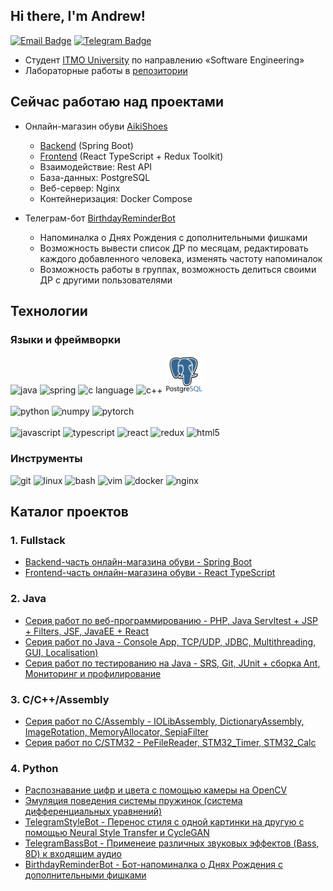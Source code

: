 ## Hi there, I'm Andrew!

[![Email Badge](https://img.shields.io/badge/-Email-c14438?style=flat-square&logo=Gmail&logoColor=white&link=mailto:andrew.barabanshchikov@yandex.ru)](mailto:andrew.barabanshchikov@yandex.ru)
[![Telegram Badge](https://img.shields.io/badge/-Telegram-0088cc?style=flat-square&labelColor=0088cc&logo=telegram&logoColor=white&link=https://t.me/averagefun)](https://t.me/averagefun)

- Студент [ITMO University](https://itmo.ru/) по направлению «Software Engineering»
- Лабораторные работы в [репозитории](https://github.com/averagefun/ITMO#readme)

## Сейчас работаю над проектами

* Онлайн-магазин обуви [AikiShoes](https://aikishoes.ru/)
  * [Backend](https://github.com/averagefun/AikiShopBackend) (Spring Boot)
  * [Frontend](https://github.com/averagefun/AikiShopFrontend) (React TypeScript + Redux Toolkit)
  * Взаимодействие: Rest API
  * База-данных: PostgreSQL
  * Веб-сервер: Nginx
  * Контейнеризация: Docker Compose

* Телеграм-бот [BirthdayReminderBot](https://t.me/DontMissBirthdaysBot)
  * Напоминалка о Днях Рождения с дополнительными фишками
  * Возможность вывести список ДР по месяцам, редактировать каждого добавленного человека, изменять частоту напоминалок
  * Возможность работы в группах, возможность делиться своими ДР с другими пользователями

## Технологии
<h3 align="left">Языки и фреймворки</h3>
<p align="left"> 
  <img src="https://cdn.jsdelivr.net/gh/devicons/devicon/icons/java/java-original-wordmark.svg" alt="java" height="60"/>
  <img src="https://cdn.jsdelivr.net/gh/devicons/devicon/icons/spring/spring-original-wordmark.svg" alt="spring" height="60"/>
  <img src="https://cdn.jsdelivr.net/gh/devicons/devicon/icons/c/c-original.svg" alt="c language" height="60"/>
  <img src="https://cdn.jsdelivr.net/gh/devicons/devicon/icons/cplusplus/cplusplus-original.svg" alt="c++" height="60"/>
  <img src="https://raw.githubusercontent.com/devicons/devicon/master/icons/postgresql/postgresql-original-wordmark.svg" alt="postgresql" height="60"/>
  <br/><br/>

  <img src="https://cdn.jsdelivr.net/gh/devicons/devicon/icons/python/python-original-wordmark.svg" alt="python" height="60"/>
  <img src="https://cdn.jsdelivr.net/gh/devicons/devicon/icons/numpy/numpy-original-wordmark.svg" alt="numpy" height="60"/>
  <img src="https://cdn.jsdelivr.net/gh/devicons/devicon/icons/pytorch/pytorch-plain-wordmark.svg" alt="pytorch" height="60"/> 
  <br/><br/>

  <img src="https://cdn.jsdelivr.net/gh/devicons/devicon/icons/javascript/javascript-original.svg" alt="javascript" height="50"/>
  <img src="https://cdn.jsdelivr.net/gh/devicons/devicon/icons/typescript/typescript-original.svg" alt="typescript" height="50"/>
  <img src="https://cdn.jsdelivr.net/gh/devicons/devicon/icons/react/react-original-wordmark.svg" alt="react" height="50"/>
  <img src="https://cdn.jsdelivr.net/gh/devicons/devicon/icons/redux/redux-original.svg" alt="redux" height="50"/>
  <img src="https://cdn.jsdelivr.net/gh/devicons/devicon/icons/html5/html5-plain-wordmark.svg" alt="html5" height="50"/>
</p>

<h3 align="left">Инструменты</h3>
<p align="left"> 
  <img src="https://www.vectorlogo.zone/logos/git-scm/git-scm-icon.svg" alt="git" height="50"/>
  <img <img src="https://cdn.jsdelivr.net/gh/devicons/devicon/icons/linux/linux-original.svg" alt="linux" height="50"/>
  <img src="https://cdn.jsdelivr.net/gh/devicons/devicon/icons/bash/bash-plain.svg" alt="bash" height="50"/>
  <img src="https://cdn.jsdelivr.net/gh/devicons/devicon/icons/vim/vim-plain.svg" alt="vim" height="50"/>
  <img src="https://cdn.jsdelivr.net/gh/devicons/devicon/icons/docker/docker-plain-wordmark.svg" alt="docker" height="50"/>
  <img src="https://cdn.jsdelivr.net/gh/devicons/devicon/icons/nginx/nginx-original.svg" alt="nginx" height="50"/>
</p>

## Каталог проектов

### 1. Fullstack
- [Backend-часть онлайн-магазина обуви - Spring Boot](https://github.com/averagefun/AikiShopBackend)
- [Frontend-часть онлайн-магазина обуви - React TypeScript](https://github.com/averagefun/AikiShopFrontend)

### 2. Java
- [Серия работ по веб-программированию - PHP, Java Servltest + JSP + Filters, JSF, JavaEE + React](https://github.com/averagefun/se-itmo-web)
- [Серия работ по Java - Console App, TCP/UDP, JDBC, Multithreading, GUI, Localisation)](https://github.com/averagefun/se-itmo-java)
- [Серия работ по тестированию на Java - SRS, Git, JUnit + сборка Ant, Мониторинг и профилирование](https://github.com/averagefun/se-itmo-mispi)

### 3. C/C++/Assembly
- [Серия работ по C/Assembly - IOLibAssembly, DictionaryAssembly, ImageRotation, MemoryAllocator, SepiaFilter](https://github.com/averagefun/se-itmo-c)
- [Серия работ по C/STM32 - PeFileReader, STM32_Timer, STM32_Calc](https://github.com/averagefun/se-itmo-embedded-systems)

### 4. Python
- [Распознавание цифр и цвета с помощью камеры на OpenCV](https://github.com/averagefun/OpenCVDigits)
- [Эмуляция поведения системы пружинок (система дифференциальных уравнений)](https://github.com/averagefun/DIffEquationSprings)
- [TelegramStyleBot - Перенос стиля с одной картинки на другую с помощью Neural Style Transfer и CycleGAN](https://github.com/averagefun/TelegramStyleBot)
- [TelegramBassBot - Применеие различных звуковых эффектов (Bass, 8D) к входящим аудио](https://github.com/averagefun/TelegramBassBot)
- [BirthdayReminderBot - Бот-напоминалка о Днях Рождения с дополнительными фишками](https://t.me/DontMissBirthdaysBot)
